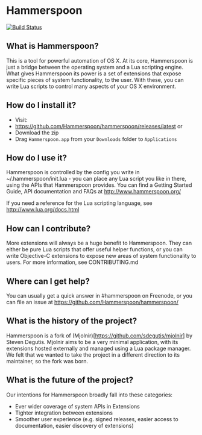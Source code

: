 # Hammerspoon
[![Build Status](https://travis-ci.org/Hammerspoon/hammerspoon.svg?branch=master)](https://travis-ci.org/Hammerspoon/hammerspoon)

## What is Hammerspoon?

This is a tool for powerful automation of OS X. At its core, Hammerspoon is just a bridge between the operating system and a Lua scripting engine.
What gives Hammerspoon its power is a set of extensions that expose specific pieces of system functionality, to the user. With these, you can write Lua scripts to control many aspects of your OS X environment.

## How do I install it?

 * Visit:
  * https://github.com/Hammerspoon/hammerspoon/releases/latest or
 * Download the zip
 * Drag `Hammerspoon.app` from your `Downloads` folder to `Applications`

## How do I use it?

Hammerspoon is controlled by the config you write in ~/.hammerspoon/init.lua - you can place any Lua script you like in there, using the APIs that Hammerspoon provides. You can find a Getting Started Guide, API documentation and FAQs at http://www.hammerspoon.org/

If you need a reference for the Lua scripting language, see http://www.lua.org/docs.html

## How can I contribute?

More extensions will always be a huge benefit to Hammerspoon. They can either be pure Lua scripts that offer useful helper functions, or you can write Objective-C extensions to expose new areas of system functionality to users. For more information, see CONTRIBUTING.md

## Where can I get help?

You can usually get a quick answer in #hammerspoon on Freenode, or you can file an issue at https://github.com/Hammerspoon/hammerspoon/

## What is the history of the project?

Hammerspoon is a fork of (Mjolnir)[https://github.com/sdegutis/mjolnir] by Steven Degutis. Mjolnir aims to be a very minimal application, with its extensions hosted externally and managed using a Lua package manager. We felt that we wanted to take the project in a different direction to its maintainer, so the fork was born.

## What is the future of the project?

Our intentions for Hammerspoon broadly fall into these categories:
 * Ever wider coverage of system APIs in Extensions
 * Tighter integration between extensions
 * Smoother user experience (e.g. signed releases, easier access to documentation, easier discovery of extensions)
